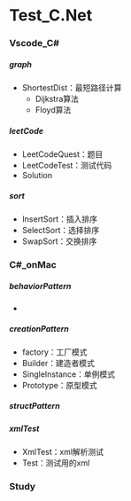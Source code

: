 # Test_C.Net
### Vscode_C#

##### graph

- ShortestDist：最短路径计算
  - Dijkstra算法
  - Floyd算法

##### leetCode

- LeetCodeQuest：题目
- LeetCodeTest：测试代码
- Solution

##### sort

- InsertSort：插入排序
- SelectSort：选择排序
- SwapSort：交换排序



### C#_onMac

##### behaviorPattern

- 

##### creationPattern

- factory：工厂模式
- Builder：建造者模式
- SingleInstance：单例模式
- Prototype：原型模式

##### structPattern

##### xmlTest

- XmlTest：xml解析测试
- Test：测试用的xml



### Study
